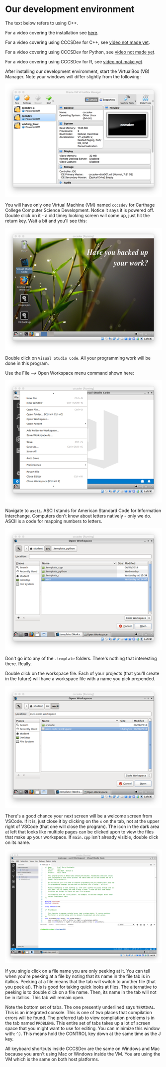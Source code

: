 # Our development environment

The text below refers to using C++.

For a video covering the installation see [here](https://vimeo.com/280080837).

For a video covering using CCCSDev for C++, see [video not made yet]().

For a video covering using CCCSDev for Python, see [video not made yet]().

For a video covering using CCCSDev for R, see [video not make yet]().

After installing our development environment, start the VirtualBox (VB) Manager. Note your windows will differ slightly from the following:

![VBManager](./img/vbmanager.png)

You will have only one Virtual Machine (VM) named ```cccsdev``` for Carthage College Computer Science Development. Notice it says it is powered off. Double click on it - a old timey looking screen will come up, just hit the return key. Wait a bit and you'll see this:

![Starting Screen](./img/starting_screen.png)

Double click on ```Visual Studio Code```. All your programming work will be done in this program.

Use the File --> Open Workspace menu command shown here:

![Open Workspace](./img/open_workspace.png)

Navigate to ```ascii```. ASCII stands for American Standard Code for Information Interchange. Computers don't know about letters natively - only we do. ASCII is a code for mapping numbers to letters.

![Navigate to ASCII](./img/navigate_to_ascii.png)

Don't go into any of the ```.template``` folders. There's nothing that interesting there. Really.

Double click on the workspace file. Each of your projects (that you'll create in the future) will have a workspace file with a name you pick prepended.

![Double Click on Workspace](./img/select_workspace_file.png)

There's a good chance your next screen will be a welcome screen from VSCode. If it is, just close it by clicking on the ```x``` on the tab, not at the upper right of VSCode (that one will close the program). The icon in the dark area at left that looks like multiple pages can be clicked upon to view the files that make up your workspace. If ```main.cpp``` isn't already visible, double click on its name.


![Code](./img/code.png)

If you single click on a file name you are only peeking at it. You can tell when you're peeking at a file by noting that its name in the file tab is in itallics. Peeking at a file means that the tab will switch to another file (that you peek at). This is good for taking quick looks at files. The alternative to peeking is to double click on a file name. Then, its name in the tab will not be in itallics. This tab will remain open.

Note the bottom set of tabs. The one presently underlined says ```TERMINAL```. This is an integrated console. This is one of two places that compilation errors will be found. The preferred tab to view compilation problems is in the tab named ```PROBLEMS```. This entire set of tabs takes up a lot of screen space that you might want to use for editing. You can minimize this window with: ```^J```. This means hold the CONTROL key down at the same time as the J key.

All keyboard shortcuts inside CCCSDev are the same on Windows and Mac because you aren't using Mac or Windows inside the VM. You are using the VM which is the same on both host platforms.

